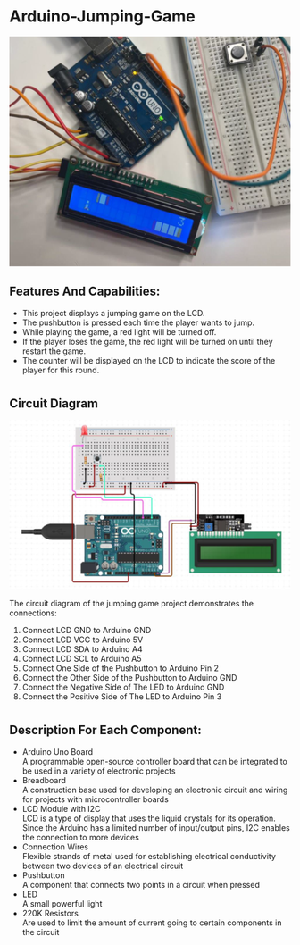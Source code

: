 # Arduino-Jumping-Game

![Screenshot](Picture.png)

## Features And Capabilities: ##
- This project displays a jumping game on the LCD.
- The pushbutton is pressed each time the player wants to jump.
- While playing the game, a red light will be turned off.
- If the player loses the game, the red light will be turned on until they restart the game.
- The counter will be displayed on the LCD to indicate the score of the player for this round.

#

## Circuit Diagram #

![Screenshot](Circuit.png)

The circuit diagram of the jumping game project demonstrates the connections:

1. Connect LCD GND to Arduino GND
2. Connect LCD VCC to Arduino 5V
3. Connect LCD SDA to Arduino A4
4. Connect LCD SCL to Arduino A5
5. Connect One Side of the Pushbutton to Arduino Pin 2
6. Connect the Other Side of the Pushbutton to Arduino GND
7. Connect the Negative Side of The LED to Arduino GND
8. Connect the Positive Side of The LED to Arduino Pin 3

#

## Description For Each Component: #
- Arduino Uno Board <br /> 
A programmable open-source controller board that can be integrated to be used in a variety of electronic projects
- Breadboard <br />
A construction base used for developing an electronic circuit and wiring for projects with microcontroller boards
- LCD Module with I2C <br />
LCD is a type of display that uses the liquid crystals for its operation. Since the Arduino has a limited number of input/output pins, I2C enables the connection to more devices
- Connection Wires <br />
Flexible strands of metal used for establishing electrical conductivity between two devices of an electrical circuit
- Pushbutton <br />
A component that connects two points in a circuit when pressed
- LED <br />
A small powerful light 
- 220K Resistors <br />
Are used to limit the amount of current going to certain components in the circuit
